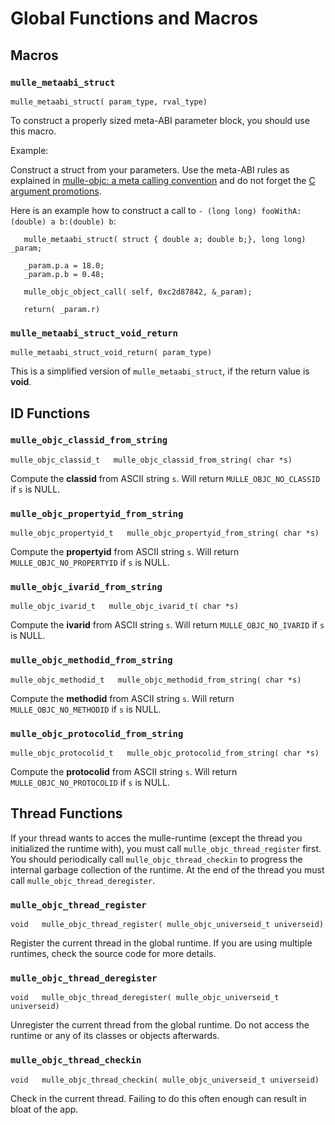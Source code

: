 # Global Functions and Macros


## Macros

### `mulle_metaabi_struct`

```
mulle_metaabi_struct( param_type, rval_type)
```

To construct a properly sized meta-ABI parameter block, you should use this
macro.

Example:

Construct a struct from  your parameters. Use the meta-ABI rules as explained
in [mulle-objc: a meta calling convention](//www.mulle-kybernetik.com/weblog/2015/mulle_objc_meta_call_convention.html)
and do not forget the
[C argument promotions](//stackoverflow.com/questions/1255775/default-argument-promotions-in-c-function-calls).

Here is an example how to construct a call to `- (long long) fooWithA:(double) a b:(double) b`:


```
   mulle_metaabi_struct( struct { double a; double b;}, long long)  _param;

   _param.p.a = 18.0;
   _param.p.b = 0.48;

   mulle_objc_object_call( self, 0xc2d87842, &_param);

   return( _param.r)
```


### `mulle_metaabi_struct_void_return`

```
mulle_metaabi_struct_void_return( param_type)
```

This is a simplified version of `mulle_metaabi_struct`, if the return
value is **void**.


## ID Functions


### `mulle_objc_classid_from_string`

```
mulle_objc_classid_t   mulle_objc_classid_from_string( char *s)
```

Compute the **classid** from ASCII string `s`. Will return
`MULLE_OBJC_NO_CLASSID` if `s` is NULL.


### `mulle_objc_propertyid_from_string`

```
mulle_objc_propertyid_t   mulle_objc_propertyid_from_string( char *s)
```

Compute the **propertyid** from ASCII string `s`. Will return
`MULLE_OBJC_NO_PROPERTYID` if `s` is NULL.


### `mulle_objc_ivarid_from_string`

```
mulle_objc_ivarid_t   mulle_objc_ivarid_t( char *s)
```

Compute the **ivarid** from ASCII string `s`. Will return
`MULLE_OBJC_NO_IVARID` if `s` is NULL.


### `mulle_objc_methodid_from_string`

```
mulle_objc_methodid_t   mulle_objc_methodid_from_string( char *s)
```

Compute the **methodid** from ASCII string `s`. Will return
`MULLE_OBJC_NO_METHODID` if `s` is NULL.


### `mulle_objc_protocolid_from_string`

```
mulle_objc_protocolid_t   mulle_objc_protocolid_from_string( char *s)
```

Compute the **protocolid** from ASCII string `s`. Will return
`MULLE_OBJC_NO_PROTOCOLID` if `s` is NULL.


## Thread Functions

If your thread wants to acces the mulle-runtime (except the thread you
initialized the runtime with), you must call `mulle_objc_thread_register`
first. You should periodically call `mulle_objc_thread_checkin` to
progress the internal  garbage collection of the runtime. At the end of the
thread you must call `mulle_objc_thread_deregister`.


### `mulle_objc_thread_register`

```
void   mulle_objc_thread_register( mulle_objc_universeid_t universeid)
```

Register the current thread in the global runtime. If you are using multiple
runtimes, check the source code for more details.


### `mulle_objc_thread_deregister`

```
void   mulle_objc_thread_deregister( mulle_objc_universeid_t universeid)
```

Unregister the current thread from the global runtime. Do not access the
runtime or any of its classes or objects afterwards.




### `mulle_objc_thread_checkin`

```
void   mulle_objc_thread_checkin( mulle_objc_universeid_t universeid)
```

Check in the current thread. Failing to do this often enough can result in
bloat of the app.
